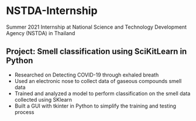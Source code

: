 # NSTDA-Internship

Summer 2021 Internship at National Science and Technology Development Agency (NSTDA) in Thailand

## Project: Smell classification using SciKitLearn in Python
- Researched on Detecting COVID-19 through exhaled breath
- Used an electronic nose to collect data of gaseous compounds smell data
- Trained and analyzed a model to perform classification on the smell data collected using SKlearn 
- Built a GUI with tkinter in Python to simplify the training and testing process

